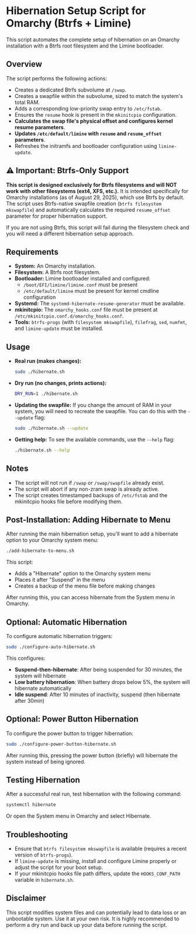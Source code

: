 # Hibernation Setup Script for Omarchy (Btrfs + Limine)

This script automates the complete setup of hibernation on an Omarchy installation with a Btrfs root filesystem and the Limine bootloader.

## Overview

The script performs the following actions:

- Creates a dedicated Btrfs subvolume at `/swap`.
- Creates a swapfile within the subvolume, sized to match the system's total RAM.
- Adds a corresponding low-priority swap entry to `/etc/fstab`.
- Ensures the `resume` hook is present in the `mkinitcpio` configuration.
- **Calculates the swap file's physical offset and configures kernel resume parameters**.
- **Updates `/etc/default/limine` with `resume` and `resume_offset` parameters**.
- Refreshes the initramfs and bootloader configuration using `limine-update`.

## ⚠️ **Important: Btrfs-Only Support**

**This script is designed exclusively for Btrfs filesystems and will NOT work with other filesystems (ext4, XFS, etc.).** It is intended specifically for Omarchy installations (as of August 29, 2025), which use Btrfs by default. The script uses Btrfs-native swapfile creation (`btrfs filesystem mkswapfile`) and automatically calculates the required `resume_offset` parameter for proper hibernation support.

If you are not using Btrfs, this script will fail during the filesystem check and you will need a different hibernation setup approach.

## Requirements

- **System:** An Omarchy installation.
- **Filesystem:** A Btrfs root filesystem.
- **Bootloader:** Limine bootloader installed and configured:
  - `/boot/EFI/limine/limine.conf` must be present
  - `/etc/default/limine` must be present for kernel cmdline configuration
- **Systemd:** The `systemd-hibernate-resume-generator` must be available.
- **mkinitcpio:** The `omarchy_hooks.conf` file must be present at `/etc/mkinitcpio.conf.d/omarchy_hooks.conf`.
- **Tools:** `btrfs-progs` (with `filesystem mkswapfile`), `filefrag`, `sed`, `numfmt`, and `limine-update` must be installed.

## Usage

- **Real run (makes changes):**
  ```bash
  sudo ./hibernate.sh
  ```

- **Dry run (no changes, prints actions):**
  ```bash
  DRY_RUN=1 ./hibernate.sh
  ```

- **Updating the swapfile:**
  If you change the amount of RAM in your system, you will need to recreate the swapfile. You can do this with the `--update` flag:
  ```bash
  sudo ./hibernate.sh --update
  ```

- **Getting help:**
  To see the available commands, use the `--help` flag:
  ```bash
  ./hibernate.sh --help
  ```


## Notes

- The script will not run if `/swap` or `/swap/swapfile` already exist.
- The script will abort if any non-zram swap is already active.
- The script creates timestamped backups of `/etc/fstab` and the mkinitcpio hooks file before modifying them.

## Post-Installation: Adding Hibernate to Menu

After running the main hibernation setup, you'll want to add a hibernate option to your Omarchy system menu:

```bash
./add-hibernate-to-menu.sh
```

This script:
- Adds a "Hibernate" option to the Omarchy system menu
- Places it after "Suspend" in the menu
- Creates a backup of the menu file before making changes

After running this, you can access hibernate from the System menu in Omarchy.

## Optional: Automatic Hibernation

To configure automatic hibernation triggers:

```bash
sudo ./configure-auto-hibernate.sh
```

This configures:
- **Suspend-then-hibernate**: After being suspended for 30 minutes, the system will hibernate
- **Low battery hibernation**: When battery drops below 5%, the system will hibernate automatically
- **Idle suspend**: After 10 minutes of inactivity, suspend (then hibernate after 30min)

## Optional: Power Button Hibernation

To configure the power button to trigger hibernation:

```bash
sudo ./configure-power-button-hibernate.sh
```

After running this, pressing the power button (briefly) will hibernate the system instead of being ignored.

## Testing Hibernation

After a successful real run, test hibernation with the following command:

```bash
systemctl hibernate
```

Or open the System menu in Omarchy and select Hibernate.

## Troubleshooting

- Ensure that `btrfs filesystem mkswapfile` is available (requires a recent version of `btrfs-progs`).
- If `limine-update` is missing, install and configure Limine properly or adjust the script for your boot setup.
- If your mkinitcpio hooks file path differs, update the `HOOKS_CONF_PATH` variable in `hibernate.sh`.

## Disclaimer

This script modifies system files and can potentially lead to data loss or an unbootable system. Use it at your own risk. It is highly recommended to perform a dry run and back up your data before running the script.